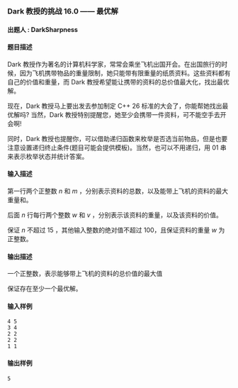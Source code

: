 ### Dark 教授的挑战 16.0 —— 最优解

#### 出题人 : DarkSharpness

#### 题目描述

Dark 教授作为著名的计算机科学家，常常会乘坐飞机出国开会。在出国旅行的时候，因为飞机携带物品的重量限制，她只能带有限重量的纸质资料。这些资料都有自己的价值和重量，而 Dark 教授希望能让携带的资料的总价值最大化，找出最优解。

现在，Dark 教授马上要出发去参加制定 C++ 26 标准的大会了，你能帮她找出最优解吗? 当然，Dark 教授特别提醒您，她至少会携带一件资料，可不能空手去开会啊!

同时，Dark 教授也提醒你，可以借助递归函数来枚举是否选当前物品，但是也要注意设置递归终止条件(题目可能会提供模板)。当然，也可以不用递归，用 01 串来表示枚举状态并统计答案。

#### 输入描述

第一行两个正整数 $n$ 和 $m$ ，分别表示资料的总数，以及能带上飞机的资料的最大重量和。

后面 $n$ 行每行两个整数 $w$ 和 $v$ ，分别表示该资料的重量，以及该资料的价值。

保证 $n$ 不超过 $15$ ，其他输入整数的绝对值不超过 $100$，且保证资料的重量 $w$ 为正整数。

#### 输出描述

一个正整数，表示能够带上飞机的资料的总价值的最大值

保证存在至少一个最优解。

#### 输入样例

```
4 5
3 4
2 2
2 2
1 1
```

#### 输出样例

```
5
```
